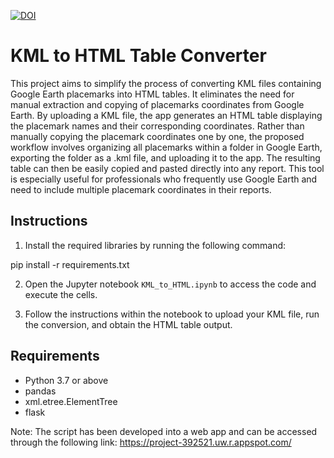 
[![DOI](https://zenodo.org/badge/DOI/10.5281/zenodo.8157523.svg)](https://doi.org/10.5281/zenodo.8157523)

# KML to HTML Table Converter

This project aims to simplify the process of converting KML files containing Google Earth placemarks into HTML tables. It eliminates the need for manual extraction and copying of placemarks coordinates from Google Earth. By uploading a KML file, the app generates an HTML table displaying the placemark names and their corresponding coordinates. Rather than manually copying the placemark coordinates one by one, the proposed workflow involves organizing all placemarks within a folder in Google Earth, exporting the folder as a .kml file, and uploading it to the app. The resulting table can then be easily copied and pasted directly into any report. This tool is especially useful for professionals who frequently use Google Earth and need to include multiple placemark coordinates in their reports.

## Instructions

1. Install the required libraries by running the following command:
   
pip install -r requirements.txt

2. Open the Jupyter notebook `KML_to_HTML.ipynb` to access the code and execute the cells.

3. Follow the instructions within the notebook to upload your KML file, run the conversion, and obtain the HTML table output.

## Requirements

- Python 3.7 or above
- pandas
- xml.etree.ElementTree
- flask


Note:                                                                                                                                                      The script has been developed into a web app and can be accessed through the following link:  https://project-392521.uw.r.appspot.com/                
